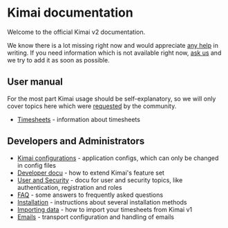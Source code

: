 # Kimai documentation

Welcome to the official Kimai v2 documentation. 

We know there is a lot missing right now and would appreciate [any help](https://github.com/kevinpapst/kimai2/pulls) in writing. 
If you need information which is not available right now, [ask us](https://github.com/kevinpapst/kimai2/issues) and we 
try to add it as soon as possible. 

## User manual

For the most part Kimai usage should be self-explanatory, so we will only cover topics here which were 
[requested](https://github.com/kevinpapst/kimai2/issues) by the community.

- [Timesheets](timesheet.md) - information about timesheets  

## Developers and Administrators

- [Kimai configurations](configurations.md) - application configs, which can only be changed in config files 
- [Developer docu](developers.md) - how to extend Kimai's feature set  
- [User and Security](users.md) - docu for user and security topics, like authentication, registration and roles  
- [FAQ](faq.md) - some answers to frequently asked questions 
- [Installation](installation.md) - instructions about several installation methods
- [Importing data](migration_v1.md) - how to import your timesheets from Kimai v1
- [Emails](emails.md) - transport configuration and handling of emails 
